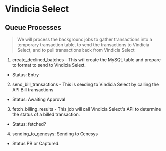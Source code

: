 # Vindicia Select

## Queue Processes
> We will process the background jobs to gather transactions into a temporary transaction table, to send the transactions to Vindicia Select, and to pull transactions back from Vindicia Select
1. create_declined_batches - This will create the MySQL table and prepare to format to send to Vindicia Select.
* Status: Entry
2. send_bill_transactions - This is sending to Vindicia Select by calling the API Bill transactions
* Status: Awaiting Approval
3. fetch_billing_results - This job will call Vindicia Select's API to determine the status of a billed transaction.
* Status: fetched?
4. sending_to_genesys: Sending to Genesys
* Status PB or Captured.
